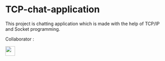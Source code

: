 # TCP-chat-application
This project is chatting application which is made with the help of TCP/IP and Socket programming.

Collaborator :
<div>
  <a href="https://github.com/HimadriPrakash">
    <img src="https://avatars.githubusercontent.com/u/75205948?v=4" width="30px"/>
  </a>
  </div>
 
